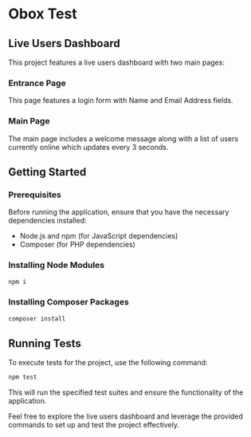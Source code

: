# Obox Test

## Live Users Dashboard

This project features a live users dashboard with two main pages:

### Entrance Page

This page features a login form with Name and Email Address fields.

### Main Page

The main page includes a welcome message along with a list of users currently online which updates every 3 seconds.

## Getting Started

### Prerequisites

Before running the application, ensure that you have the necessary dependencies installed:

- Node.js and npm (for JavaScript dependencies)
- Composer (for PHP dependencies)

### Installing Node Modules

```bash
npm i
```

### Installing Composer Packages

```bash
composer install
```

## Running Tests

To execute tests for the project, use the following command:

```bash
npm test
```

This will run the specified test suites and ensure the functionality of the application.

Feel free to explore the live users dashboard and leverage the provided commands to set up and test the project effectively.
